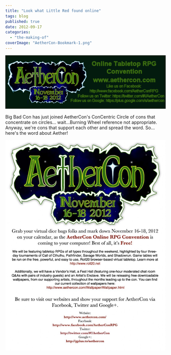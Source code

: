 ```yaml
---
title: "Look what Little Red found online"
tags: blog
published: true
date: 2012-09-17
categories: 
  - "the-making-of"
coverImage: "AetherCon-Bookmark-1.png"
---
```


[![](/images/AetherCon-Bookmark-1.png "AetherCon Bookmark (1)")](http://www.bigbadcon.com/wp-content/uploads/2012/09/AetherCon-Bookmark-1.png)

Big Bad Con has just joined AetherCon's ConCentric Circle of cons that concentrate on circles... wait...Burning Wheel reference not appropriate. Anyway, we're cons that support each other and spread the word. So... here's the word about Aether!

[![](/images/flierbig-779x1024.jpg "flierbig")](http://www.bigbadcon.com/wp-content/uploads/2012/09/flierbig.jpg)
